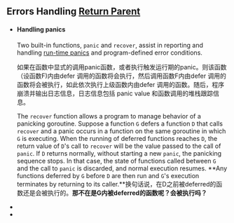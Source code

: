 ## Errors Handling  [Return Parent](../README.md)

- #### Handling panics

  Two built-in functions, `panic` and `recover`, assist in reporting and handling [run-time panics](https://golang.org/ref/spec#Run_time_panics) and program-defined error conditions.

  如果在函数中显式的调用panic函数，或者执行触发运行期的panic。则该函数（设函数F)内由defer 调用的函数将会执行，然后调用函数F内由defer 调用的函数将会被执行，如此依次执行上级函数内由defer 调用的函数。随后，程序崩溃并输出日志信息，日志信息包括 panic value 和函数调用的堆栈跟踪信息。

  The `recover` function allows a program to manage behavior of a panicking goroutine. Suppose a function `G` defers a function `D` that calls `recover` and a panic occurs in a function on the same goroutine in which `G` is executing. When the running of deferred functions reaches `D`, the return value of `D`'s call to `recover` will be the value passed to the call of `panic`. If `D` returns normally, without starting a new `panic`, the panicking sequence stops. In that case, the state of functions called between `G` and the call to `panic` is discarded, and normal execution resumes. **Any functions deferred by `G` before `D` are then run and `G`'s execution terminates by returning to its caller.**换句话说，在D之前被deferred的函数还是会被执行的。**那不在是G内被deferred的函数呢？会被执行吗？**

- 

- 